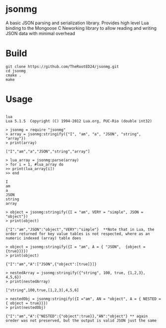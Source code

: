 # jsonmg
A basic JSON parsing and serialization library. Provides high level Lua binding to the Mongoose C Neworking library to allow reading and writing JSON data with minimal overhead

# Build
```
git clone https://github.com/TheRootED24/jsonmg.git
cd jsonmg
cmake .
make
```
# Usage
```

lua
Lua 5.1.5  Copyright (C) 1994-2012 Lua.org, PUC-Rio (double int32)

> jsonmg = require "jsonmg"
> array = jsonmg:stringify({"I", "am", "a", "JSON", "string", "array"})
> print(array)

["I","am","a","JSON","string","array"]

> lua_array = jsonmg:parse(array)
> for i = 1, #lua_array do
>> print(lua_array[i])
>> end

I
am
a
JSON
string
array

> object = jsonmg:stringify({I = "am", VERY = "simple", JSON = "object"})
> print(object)

{"I":"am","JSON":"object","VERY":"simple"}  **Note that in Lua, the order returned for key value tables is not respected, where as an numeric indexed (array) table does

> object = jsonmg:stringify({I = "am", A = { "JSON",  {object = {true}}}})
> print(object)

{"I":"am","A":["JSON",{"object":[true]}]}

> nestedArray = jsonmg:stringify({"string", 100, true, {1,2,3}, 4,5,6})
> print(nestedArray)

["string",100,true,[1,2,3],4,5,6]

> nestedObj = jsonmg:stringify({I ="am", AN = "object", A = { NESTED = { object = true}}}) 
> print(nestedObj)

{"I":"am","A":{"NESTED":{"object":true}},"AN":"object"} ** again oreder was not preserved, but the output is valid JSON just the same


